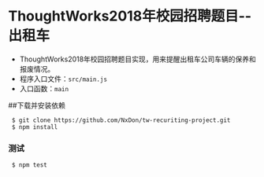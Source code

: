 # ThoughtWorks2018年校园招聘题目--出租车
  * ThoughtWorks2018年校园招聘题目实现，用来提醒出租车公司车辆的保养和报废情况。
  * 程序入口文件：`src/main.js`
  * 入口函数：`main`

##下载并安装依赖
```
 $ git clone https://github.com/NxDon/tw-recuriting-project.git
 $ npm install 
```

### 测试
```
 $ npm test

```


